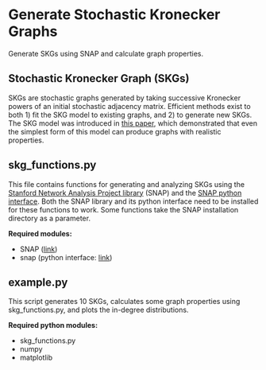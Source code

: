 # Generate Stochastic Kronecker Graphs
Generate SKGs using SNAP and calculate graph properties.

## Stochastic Kronecker Graph (SKGs)
SKGs are stochastic graphs generated by taking successive Kronecker powers of an initial stochastic adjacency matrix. Efficient methods exist to both 1) fit the SKG model to existing graphs, and 2) to generate new SKGs. The SKG model was introduced in [this paper](http://www.jmlr.org/papers/v11/leskovec10a.html), which demonstrated that even the simplest form of this model can produce graphs with realistic properties.

## skg_functions.py
This file contains functions for generating and analyzing SKGs using the [Stanford Network Analysis Project library](https://github.com/snap-stanford/snap) (SNAP) and the [SNAP python interface](http://snap.stanford.edu/snappy/doc/). Both the SNAP library and its python interface need to be installed for these functions to work. Some functions take the SNAP installation directory as a parameter.

**Required modules:**
* SNAP ([link](https://github.com/snap-stanford/snap))
* snap  (python interface: [link](http://snap.stanford.edu/snappy/doc/))

## example.py
This script generates 10 SKGs, calculates some graph properties using skg_functions.py, and plots the in-degree distributions.

**Required python modules:**
* skg_functions.py
* numpy
* matplotlib
